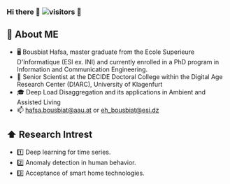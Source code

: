 ### Hi there 👋 ![visitors](https://visitor-badge.glitch.me/badge?page_id=BHafsa) 👋


## :book: About ME
- 🖥 Bousbiat Hafsa, master graduate from the Ecole Superieure D'Informatique (ESI ex. INI) and currently enrolled in a PhD program in Information and Communication Engineering.
- 💼 Senior Scientist at the DECIDE Doctoral College within the Digital Age Research Center (D!ARC), University of Klagenfurt
- 🎓 Deep Load Disaggregation and its applications in Ambient and Assisted Living
- :mailbox: hafsa.bousbiat@aau.at or eh_bousbiat@esi.dz  

## ⬆ Research Intrest
- :one: Deep learning for time series.
- :two: Anomaly detection in human behavior.
- :three: Acceptance of smart home technologies.



